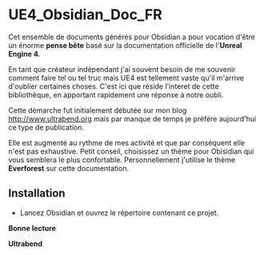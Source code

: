 # UE4_Obsidian_Doc_FR
Cet ensemble de documents générés pour Obsidian a pour vocation d'être un énorme **pense bête** basé sur la documentation officielle de l'**Unreal Engine 4**.

En tant que créateur indépendant j'ai souvent besoin de me souvenir comment faire tel ou tel truc mais UE4 est tellement vaste qu'il m'arrive d'oublier certaines choses. C'est ici que réside l'interet de cette bibliothèque, en apportant rapidement une réponse à notre oubli.

Cette démarche fut initialement débutée sur mon blog http://www.ultrabend.org
mais par manque de temps je préfére aujourd'hui ce type de publication.

Elle est augmenté au rythme de mes activité et que par conséquent elle n'est pas exhaustive.
Petit conseil, choisissez un thème pour Obisidian qui vous semblera le plus confortable.
Personnellement j'utilise le thème **Everforest** sur cette documentation.

## Installation
+ Lancez Obsidian et ouvrez le répertoire contenant ce projet.


**Bonne lecture**

**Ultrabend**








